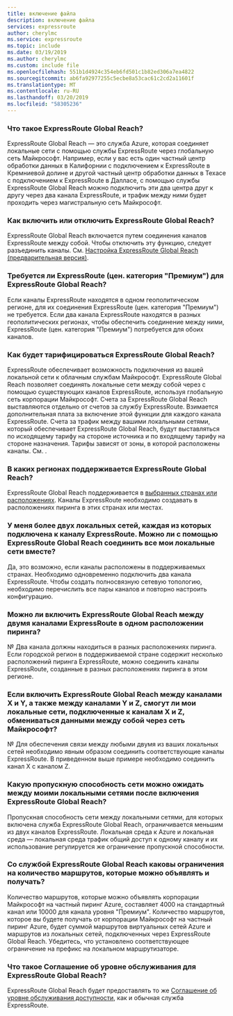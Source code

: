 ```yaml
---
title: включение файла
description: включение файла
services: expressroute
author: cherylmc
ms.service: expressroute
ms.topic: include
ms.date: 03/19/2019
ms.author: cherylmc
ms.custom: include file
ms.openlocfilehash: 551b1d4924c354eb6fd501c1b82ed306a7ea4822
ms.sourcegitcommit: ab6fa92977255c5ecbe8a53cac61c2cd2a11601f
ms.translationtype: MT
ms.contentlocale: ru-RU
ms.lasthandoff: 03/20/2019
ms.locfileid: "58305236"
---
```

### <a name="what-is-expressroute-global-reach"></a>Что такое ExpressRoute Global Reach?

ExpressRoute Global Reach — это служба Azure, которая соединяет локальные сети с помощью службы ExpressRoute через глобальную сеть Майкрософт. Например, если у вас есть один частный центр обработки данных в Калифорнии с подключением к ExpressRoute в Кремниевой долине и другой частный центр обработки данных в Техасе с подключением к ExpressRoute в Далласе, с помощью службы ExpressRoute Global Reach можно подключить эти два центра друг к другу через два канала ExpressRoute, и трафик между ними будет проходить через магистральную сеть Майкрософт.

### <a name="how-do-i-enable-or-disable-expressroute-global-reach"></a>Как включить или отключить ExpressRoute Global Reach?

ExpressRoute Global Reach включается путем соединения каналов ExpressRoute между собой. Чтобы отключить эту функцию, следует разъединить каналы. См. [Настройка ExpressRoute Global Reach (предварительная версия)](../articles/expressroute/expressroute-howto-set-global-reach.md).

### <a name="do-i-need-expressroute-premium-for-expressroute-global-reach"></a>Требуется ли ExpressRoute (цен. категория "Премиум") для ExpressRoute Global Reach?

Если каналы ExpressRoute находятся в одном геополитическом регионе, для их соединения ExpressRoute (цен. категория "Премиум") не требуется. Если два канала ExpressRoute находятся в разных геополитических регионах, чтобы обеспечить соединение между ними, ExpressRoute (цен. категория "Премиум") потребуется для обоих каналов. 

### <a name="how-will-i-be-charged-for-expressroute-global-reach"></a>Как будет тарифицироваться ExpressRoute Global Reach?

ExpressRoute обеспечивает возможность подключения из вашей локальной сети к облачным службам Майкрософт. ExpressRoute Global Reach позволяет соединять локальные сети между собой через с помощью существующих каналов ExpressRoute, используя глобальную сеть корпорации Майкрософт. Счета за ExpressRoute Global Reach выставляются отдельно от счетов за службу ExpressRoute. Взимается дополнительная плата за включение этой функции для каждого канала ExpressRoute. Счета за трафик между вашими локальными сетями, который обеспечивает ExpressRoute Global Reach, будут выставляться по исходящему тарифу на стороне источника и по входящему тарифу на стороне назначения. Тарифы зависят от зоны, в которой расположены каналы. См. <pricing page>.

### <a name="where-is-expressroute-global-reach-supported"></a>В каких регионах поддерживается ExpressRoute Global Reach?

ExpressRoute Global Reach поддерживается в [выбранных странах или расположениях](../articles/expressroute/expressroute-global-reach.md). Каналы ExpressRoute необходимо создавать в расположениях пиринга в этих странах или местах.

### <a name="i-have-more-than-two-on-premises-networks-each-connected-to-an-expressroute-circuit-can-i-enable-expressroute-global-reach-to-connect-all-of-my-on-premises-networks-together"></a>У меня более двух локальных сетей, каждая из которых подключена к каналу ExpressRoute. Можно ли с помощью ExpressRoute Global Reach соединить все мои локальные сети вместе?

Да, это возможно, если каналы расположены в поддерживаемых странах. Необходимо одновременно подключить два канала ExpressRoute. Чтобы создать полносвязную сетевую топологию, необходимо перечислить все пары каналов и повторно настроить конфигурацию. 

### <a name="can-i-enable-expressroute-global-reach-between-two-expressroute-circuits-at-the-same-peering-location"></a>Можно ли включить ExpressRoute Global Reach между двумя каналами ExpressRoute в одном расположении пиринга?

№ Два канала должны находиться в разных расположениях пиринга. Если городской регион в поддерживаемой стране содержит несколько расположений пиринга ExpressRoute, можно соединить каналы ExpressRoute, созданные в разных расположениях пиринга в этом регионе. 

### <a name="if-expressroute-global-reach-is-enabled-between-circuit-x-and-circuit-y-and-between-circuit-y-and-circuit-z-will-my-on-premises-networks-connected-to-circuit-x-and-circuit-z-talk-to-each-other-via-microsofts-network"></a>Если включить ExpressRoute Global Reach между каналами X и Y, а также между каналами Y и Z, смогут ли мои локальные сети, подключенные к каналам X и Z, обмениваться данными между собой через сеть Майкрософт?

№ Для обеспечения связи между любыми двумя из ваших локальных сетей необходимо явным образом соединить соответствующие каналы ExpressRoute. В приведенном выше примере необходимо соединить канал X с каналом Z. 

### <a name="what-is-the-network-throughput-i-can-expect-between-my-on-premises-networks-after-i-enable-expressroute-global-reach"></a>Какую пропускную способность сети можно ожидать между моими локальными сетями после включения ExpressRoute Global Reach?

Пропускная способность сети между локальными сетями, для которых включена служба ExpressRoute Global Reach, ограничивается меньшим из двух каналов ExpressRoute. Локальная среда к Azure и локальная среда — локальная среда трафик общий доступ к одному каналу и их использование регулируется же ограничение пропускной способности. 

### <a name="with-expressroute-global-reach-what-are-the-limits-on-the-number-of-routes-i-can-advertise-and-the-number-of-routes-i-will-receive"></a>Со службой ExpressRoute Global Reach каковы ограничения на количество маршрутов, которые можно объявлять и получать?

Количество маршрутов, которые можно объявлять корпорации Майкрософт на частный пиринг Azure, составляет 4000 на стандартный канал или 10000 для канала уровня "Премиум". Количество маршрутов, которое вы будете получать от корпорации Майкрософт на частный пиринг Azure, будет суммой маршрутов виртуальных сетей Azure и маршрутов из локальных сетей, подключенных через ExpressRoute Global Reach. Убедитесь, что установлено соответствующее ограничение на префикс на локальном маршрутизаторе. 

### <a name="what-is-the-sla-for-expressroute-global-reach"></a>Что такое Соглашение об уровне обслуживания для ExpressRoute Global Reach?

ExpressRoute Global Reach будет предоставлять то же [Соглашение об уровне обслуживания доступности](https://azure.microsoft.com/support/legal/sla/expressroute/v1_3/), как и обычная служба ExpressRoute.
